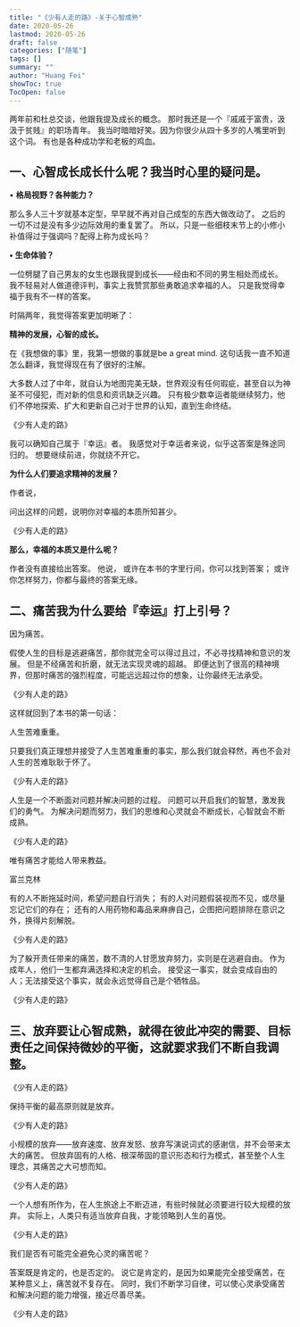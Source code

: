 ```yaml
---
title: "《少有人走的路》-关于心智成熟"
date: 2020-05-26
lastmod: 2020-05-26
draft: false
categories: ["随笔"]
tags: []
summary: ""
author: "Huang Fei"
showToc: true
TocOpen: false
---
```


两年前和杜总交谈，他跟我提及成长的概念。
那时我还是一个『戚戚于富贵，汲汲于贫贱』的职场青年。
我当时暗暗好笑。因为你很少从四十多岁的人嘴里听到这个词。
有也是各种成功学和老板的鸡血。

## 一、心智成长成长什么呢？我当时心里的疑问是。

• **格局视野？各种能力？**

那么多人三十岁就基本定型，早早就不再对自己成型的东西大做改动了。
之后的一切不过是没有多少边际效用的重复罢了。
所以，只是一些细枝末节上的小修小补值得过于强调吗？配得上称为成长吗？

**• 生命体验？**

一位劈腿了自己男友的女生也跟我提到成长——经由和不同的男生相处而成长。
我不轻易对人做道德评判，事实上我赞赏那些勇敢追求幸福的人。
只是我觉得幸福于我有不一样的答案。

时隔两年，我觉得答案更加明晰了：

**精神的发展，心智的成长。**

在《我想做的事》里，我第一想做的事就是be a great mind.
这句话我一直不知道怎么翻译，我觉得现在有了很好的注解。

大多数人过了中年，就自认为地图完美无缺，世界观没有任何瑕疵，甚至自以为神圣不可侵犯，而对新的信息和资讯缺乏兴趣。
只有极少数幸运者能继续努力，他们不停地探索、扩大和更新自己对于世界的认知，直到生命终结。

《少有人走的路》

我可以确知自己属于『幸运』者。
我感觉对于幸运者来说，似乎这答案是殊途同归的。
想要继续前进，你就绕不开它。

**为什么人们要追求精神的发展？**

作者说，

问出这样的问题，说明你对幸福的本质所知甚少。

《少有人走的路》

**那么，幸福的本质又是什么呢？**

作者没有直接给出答案。
他说，
或许在本书的字里行间，你可以找到答案；
或许你怎样努力，你都与最终的答案无缘。

## 二、痛苦我为什么要给『幸运』打上引号？
因为痛苦。

假使人生的目标是逃避痛苦，那你就完全可以得过且过，不必寻找精神和意识的发展。
但是不经痛苦和折磨，就无法实现灵魂的超越。
即便达到了很高的精神境界，但那时痛苦的强烈程度，可能远远超过你的想象，让你最终无法承受。

《少有人走的路》

这样就回到了本书的第一句话：

人生苦难重重。

只要我们真正理想并接受了人生苦难重重的事实，那么我们就会释然，再也不会对人生的苦难耿耿于怀了。

《少有人走的路》

人生是一个不断面对问题并解决问题的过程。
问题可以开启我们的智慧，激发我们的勇气。
为解决问题而努力，我们的思维和心灵就会不断成长，心智就会不断成熟。

《少有人走的路》

唯有痛苦才能给人带来教益。

富兰克林

有的人不断拖延时间，希望问题自行消失；
有的人对问题假装视而不见，或尽量忘记它们的存在；
还有的人用药物和毒品来麻痹自己，企图把问题排除在意识之外，换得片刻解脱。

《少有人走的路》

为了躲开责任带来的痛苦，数不清的人甘愿放弃努力，实则是在逃避自由。
作为成年人，他们一生都弃满选择和决定的机会。
接受这一事实，就会变成自由的人；无法接受这个事实，就会永远觉得自己是个牺牲品。

《少有人走的路》

## 三、放弃要让心智成熟，就得在彼此冲突的需要、目标责任之间保持微妙的平衡，这就要求我们不断自我调整。

《少有人走的路》

保持平衡的最高原则就是放弃。

《少有人走的路》

小规模的放弃——放弃速度、放弃发怒、放弃写演说词式的感谢信，并不会带来太大的痛苦。
但放弃固有的人格、根深蒂固的意识形态和行为模式，甚至整个人生理念，其痛苦之大可想而知。

《少有人走的路》

一个人想有所作为，在人生旅途上不断迈进，有些时候就必须要进行较大规模的放弃。
实际上，人类只有适当放弃自我，才能领略到人生的喜悦。

《少有人走的路》

我们是否有可能完全避免心灵的痛苦呢？

答案既是肯定的，也是否定的。
说它是肯定的，是因为如果能完全接受痛苦，在某种意义上，痛苦就不复存在。
同时，我们不断学习自律，可以使心灵承受痛苦和解决问题的能力增强，接近尽善尽美。

《少有人走的路》